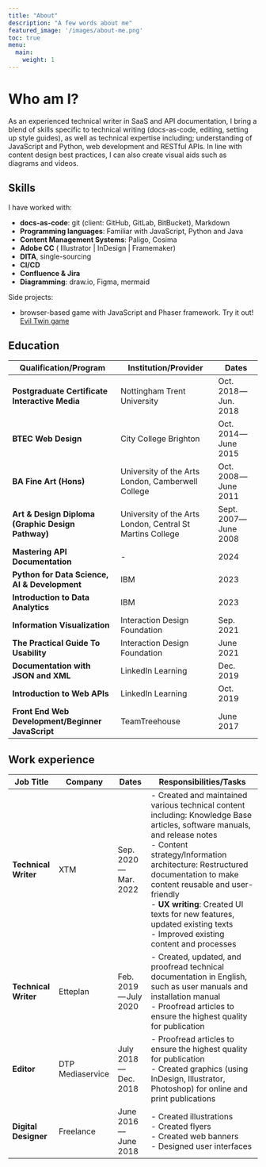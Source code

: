 ```yaml
---
title: "About"
description: "A few words about me"
featured_image: '/images/about-me.png'
toc: true
menu:
  main:
    weight: 1
---
```

<!-- {{< figure src="/images/writing-desk.png" title="Tech writers desk" >}} -->

# Who am I?

As an experienced technical writer in SaaS and API documentation, I bring a blend
of skills specific to technical writing (docs-as-code, editing, setting up style guides),
as well as technical expertise including; understanding of JavaScript and Python,
web development and RESTful APIs. In line with content design best practices,
I can also create visual aids such as diagrams and videos.

## Skills

I have worked with:

 - **docs-as-code**: git (client: GitHub, GitLab, BitBucket), Markdown
 - **Programming languages**: Familiar with JavaScript, Python and Java
 - **Content Management Systems**: Paligo, Cosima
 - **Adobe CC** ( Illustrator | InDesign | Framemaker) 
 - **DITA**, single-sourcing
 - **CI/CD**
 - **Confluence & Jira**
 - **Diagramming**: draw.io, Figma, mermaid

Side projects: 
 - browser-based game with JavaScript and Phaser framework. Try it out! [Evil Twin game](https://evil-cat.netlify.app/)

## Education

| Qualification/Program                                      | Institution/Provider                                      | Dates                           |
|------------------------------------------------------------|-----------------------------------------------------------|---------------------------------|
| **Postgraduate Certificate Interactive Media**              | Nottingham Trent University                               | Oct. 2018 ― Jun. 2018           |
| **BTEC Web Design**                                         | City College Brighton                                     | Oct. 2014 ― June 2015           |
| **BA Fine Art (Hons)**                                       | University of the Arts London, Camberwell College         | Oct. 2008 ― June 2011          |
| **Art & Design Diploma (Graphic Design Pathway)**            | University of the Arts London, Central St Martins College | Sept. 2007― June 2008          |
| **Mastering API Documentation**                             | -                                                         | 2024                            |
| **Python for Data Science, AI & Development**               | IBM                                                       | 2023                            |
| **Introduction to Data Analytics**                          | IBM                                                       | 2023                            |
| **Information Visualization**                               | Interaction Design Foundation                             | Sep. 2021                       |
| **The Practical Guide To Usability**                        | Interaction Design Foundation                             | June 2021                       |
| **Documentation with JSON and XML**                         | LinkedIn Learning                                         | Dec. 2019                       |
| **Introduction to Web APIs**                                | LinkedIn Learning                                         | Oct. 2019                       |
| **Front End Web Development/Beginner JavaScript**           | TeamTreehouse                                             | June 2017                       |


## Work experience


| Job Title              | Company             | Dates                         | Responsibilities/Tasks                                                                 |
|------------------------|---------------------|-------------------------------|----------------------------------------------------------------------------------------|
| **Technical Writer**    | XTM                 | Sep. 2020 ― Mar. 2022          | - Created and maintained various technical content including: Knowledge Base articles, software manuals, and release notes<br> - Content strategy/Information architecture: Restructured documentation to make content reusable and user-friendly<br> - **UX writing**: Created UI texts for new features, updated existing texts<br> - Improved existing content and processes |
| **Technical Writer**    | Etteplan            | Feb. 2019 ― July 2020          | - Created, updated, and proofread technical documentation in English, such as user manuals and installation manual<br> - Proofread articles to ensure the highest quality for publication |
| **Editor**              | DTP Mediaservice    | July 2018 ― Dec. 2018          | - Proofread articles to ensure the highest quality for publication<br> - Created graphics (using InDesign, Illustrator, Photoshop) for online and print publications |
| **Digital Designer**    | Freelance           | June 2016 ― June 2018          | - Created illustrations<br> - Created flyers<br> - Created web banners<br> - Designed user interfaces |
